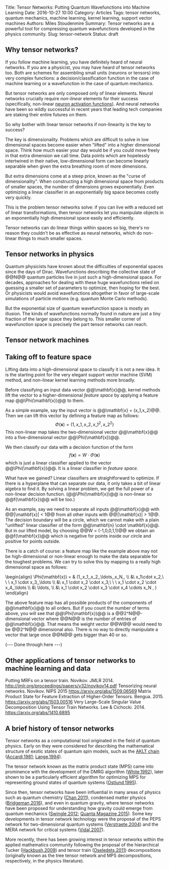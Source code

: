 Title: Tensor Networks: Putting Quantum Wavefunctions into Machine Learning
Date: 2016-10-27 10:00
Category: Articles
Tags: tensor networks, quantum mechanics, machine learning, kernel learning, support vector machines
Authors: Miles Stoudenmire
Summary: Tensor networks are a powerful tool for compressing quantum wavefunctions developed in the physics community. 
Slug: tensor-network
Status: draft

## Why tensor networks?

If you follow machine learning, you have definitely heard of neural networks. 
If you are a physicist, you may have heard of tensor networks too.
Both are schemes for assembling small units (neurons or tensors) into very complex functions: a decision/classification function in the case of machine learning or a wavefunction in the case of quantum mechanics.

But tensor networks are only composed only of linear elements. Neural networks crucially require *non-linear* elements for their success (specifically, non-linear [neuron activation functions][1]). And neural networks have been so wildly successful in recent years that leading tech companies are staking their entire futures on them. 

So why bother with linear tensor networks if non-linearity is the key to success?

The key is dimensionality. Problems which are difficult to solve in low dimensional spaces
 become easier when "lifted" into a higher dimensional space. 
 Think how much easier your day would be if you could move freely in that extra 
dimension we call time. Data points which are hopelessly intertwined in their native, low-dimensional
form can become linearly separable when given the extra breathing room of more dimensions.

But extra dimensions come at a steep price, known as the "curse of dimensionality". 
When constructing a high dimensional space from products of smaller spaces, the number of dimensions
grows exponentially. Even optimizing a linear classifier in an exponentially big space becomes
costly very quickly.

This is the problem tensor networks solve: if you can live with a reduced set of
linear transformations, then tensor networks let you manipulate objects in an exponentially high 
dimensional space easily and efficiently.

Tensor networks can do linear things within spaces so big, there's no reason they couldn't be
as effective as neural networks, which do non-linear things to much smaller spaces.

## Tensor networks in physics

Quantum physicists have known about the difficulties of 
exponential spaces since the days of Dirac. Wavefunctions describing the collective
state of @@N@@ quantum particles live in just such a high-dimensional space. For decades, approaches
for dealing with these huge wavefunctions relied on guessing a smaller set of parameters 
to optimize, then hoping for the best. Or physicists would avoid wavefunctions altogether
in favor of large-scale simulations of particle motions (e.g. quantum Monte Carlo methods).

But the exponential size of quantum wavefunction space
is mostly an illusion. The kinds of wavefunctions normally found in nature
are just a tiny fraction of the larger space they belong to. This smaller corner
of wavefunction space is precisely the part tensor networks can reach.

## Tensor network machines

## Taking off to feature space

Lifting data into a high-dimensional space to classify it is not a new idea. It is the starting
point for the very elegant support vector machine (SVM) method, and non-linear kernel learning
methods more broadly.

Before classifying an input data vector @@\mathbf{x}@@, kernel methods lift the vector to a higher-dimensional
*feature space* by applying a feature map @@\Phi(\mathbf{x})@@ to them.

As a simple example, say the input vector is @@\mathbf{x} = (x\_1,x\_2)@@. Then we can lift this vector
by defining a feature map as follows:
$$
\Phi(\mathbf{x}) = (1,\,x\_1,\,x\_2,\, x\_1^2 ,\,x\_2^2)
$$
This non-linear map takes the two-dimensional vector @@\mathbf{x}@@ into a five-dimensional vector @@\Phi(\mathbf{x})@@.

We then classify our data with a decision function of the form
$$
f(\mathbf{x}) = W \cdot \Phi(\mathbf{x})
$$
which is just a linear classifier applied to the vector @@\Phi(\mathbf{x})@@.
It is a linear classifier in *feature space*.

What have we gained? Linear classifiers are straightforward to optimize. If there is a hyperplane that
can separate our data, it only takes a bit of linear algebra to find it. By solving a linear problem,
we get the full power of a non-linear decision function. (@@\Phi(\mathbf{x})@@ is non-linear so
@@f(\mathbf{x})@@ will be too.)

As an example, say we need to separate all inputs @@\mathbf{x}@@ with
@@|\mathbf{x}| < 1@@ from all other inputs with @@|\mathbf{x}| > 1@@. The decision boundary
will be a circle, which we cannot make with a plain "unlifted" linear classifier of the 
form @@\mathbf{n} \cdot \mathbf{x}@@. But in our lifted model, by choosing @@W = (-1,0,0,1,1)@@ we obtain
an @@f(\mathbf{x})@@ which is negative for points inside our circle and positive for points outside.

There is a catch of course: a feature map like the example above may not be high-dimensional or 
non-linear enough to make the data separable for the toughest problems. We can try to solve this 
by mapping to a really high dimensional space as follows:

\begin{align}
\Phi(\mathbf{x}) = & (1,\,x\_1,\,x\_2,\,\ldots,\,x\_N,\, \\\\
 &\  x\_1\cdot x\_2,\ \ \ x\_1 \cdot x\_3,\,\ldots \\\\
 &\  x\_1 \cdot x\_2 \cdot x\_3,\ \ \  x\_1 \cdot x\_2 \cdot x\_4,\,\ldots \\\\
 &\  \ldots, \\\\
 &\  x\_1 \cdot x\_2 \cdot x\_3 \cdot x\_4 \cdots x\_N \, )
\end{align}

The above feature map has all possible products of the components of @@\mathbf{x}@@ to all orders.
But if you count the number of terms above,
you will see that @@\Phi(\mathbf{x})@@ is a @@2^N@@-dimensional vector where @@N@@ is the number of entries
of @@\mathbf{x}@@. That means the weight vector @@W@@ would need to be @@2^N@@ dimensional also. 
There is no way to directly manipulate a vector that large once @@N@@ gets bigger than 40 or so.



(--- Done through here ---)


## Other applications of tensor networks to machine learning and data

Putting MRFs on a tensor train. Novikov. JMLR 2014. http://jmlr.org/proceedings/papers/v32/novikov14.pdf
Tensorizing neural networks. Novikov. NIPS 2015 https://arxiv.org/abs/1509.06569
Matrix Product State for Feature Extraction of Higher-Order Tensors. Bengua. 2015. https://arxiv.org/abs/1503.00516
Very Large-Scale Singular Value Decomposition Using Tensor Train Networks. Lee & Cichocki. 2014. https://arxiv.org/abs/1410.6895

## A brief history of tensor networks

Tensor networks as a computational tool originated in the field of quantum physics. Early on
they were considered for describing the mathematical structure of exotic states of quantum
spin models, such as the [AKLT chain][2] ([Accardi,1981][3]; [Lange,1994][4]).

The tensor network known as the matrix product state (MPS) came into prominence with the 
development of the DMRG algorithm ([White,1992][5]), later shown to be a particularly efficient
algorithm for optimizing MPS for representing ground states of quantum systems ([Ostlund,1995][6]).

Since then, tensor networks have been influential in many areas of physics such as quantum chemistry
([Chan,2011][7]), condensed matter physics ([Bridgeman,2016][8]), and even in quantum gravity, where
tensor networks have been proposed for understanding how gravity could emerge from quantum mechanics
([Swingle,2012][9]; [Quanta Magazine,2015][10]). Some key developments in tensor network technology
were the proposal of the PEPS network for two-dimensional quantum systems ([Verstraete,2004][11])
and the MERA network for critical systems ([Vidal,2007][12]).

More recently, there has been growing interest in tensor networks within the applied mathematics community 
following the proposal of the hierarchical Tucker ([Hackbush,2009][13]) and tensor train ([Oseledets,2011][14]) 
decompositions (originally known as the tree tensor network and MPS decompositions, respectively, in the physics literature).


[1]: https://en.wikipedia.org/wiki/Activation_function
[2]: https://en.wikipedia.org/wiki/AKLT_model
[3]: http://www.sciencedirect.com/science/article/pii/0370157381900703
[4]: https://arxiv.org/abs/cond-mat/9409107
[5]: http://link.aps.org/doi/10.1103/PhysRevLett.69.2863
[6]: http://dx.doi.org/10.1103/PhysRevLett.75.3537
[7]: http://www.annualreviews.org/doi/abs/10.1146/annurev-physchem-032210-103338
[8]: https://arxiv.org/abs/1603.03039
[9]: https://doi.org/10.1103/PhysRevD.86.065007
[10]: https://www.quantamagazine.org/20150428-how-quantum-pairs-stitch-space-time/
[11]: https://arxiv.org/abs/cond-mat/0407066
[12]: http://link.aps.org/doi/10.1103/PhysRevLett.99.220405
[13]: http://rdcu.be/l1K0
[14]: http://dx.doi.org/10.1137/090752286
